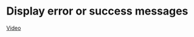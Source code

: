 # Display error or success messages

[Video](https://www.loom.com/share/bbca2ef4fa9e4ad7bca928b80943e8fb?sid=014d598e-9954-4631-a76a-39a4494dcf2b)
